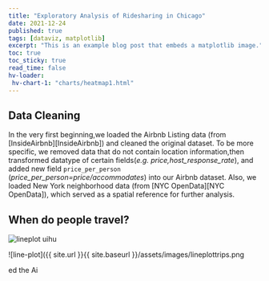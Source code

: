 ```yaml
---
title: "Exploratory Analysis of Ridesharing in Chicago"
date: 2021-12-24
published: true
tags: [dataviz, matplotlib]
excerpt: "This is an example blog post that embeds a matplotlib image."
toc: true
toc_sticky: true
read_time: false
hv-loader:
 hv-chart-1: "charts/heatmap1.html"
---
```



## Data Cleaning



In the very first beginning,we loaded the Airbnb Listing data (from [InsideAirbnb][InsideAirbnb]) and cleaned the original dataset. To be more specific, we removed data that do not contain location information,then transformed datatype of certain fields(*e.g. price,host_response_rate*), and added new field `price_per_person` (*price_per_person=price/accommodates*) into our Airbnb dataset. Also, we loaded New York neighborhood data (from [NYC OpenData][NYC OpenData]), which served as a spatial reference for further analysis.


## When do people travel?

![lineplot](https://github.com/wesleneuy/MUSA-550-Final-Project/blob/main/charts/lineplottrips.png)
uihu



![line-plot]({{ site.url }}{{ site.baseurl }}/assets/images/lineplottrips.png

ed the Ai
<div id="hv-chart-1"></div>



